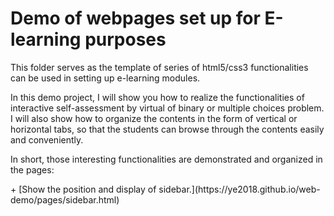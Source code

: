 # Demo of webpages set up for E-learning purposes
<p>This folder serves as the template of series of html5/css3 functionalities can be used in setting up e-learning modules.</p>
<p>In this demo project, I will show you how to realize the functionalities of interactive self-assessment by virtual of binary or multiple choices problem. I will also show how to organize the contents in the form of vertical or horizontal tabs, so that the students can browse through the contents easily and conveniently.</p>
<p>In short, those interesting functionalities are demonstrated and organized in the pages:</p>
+ [Show the position and display of sidebar.](https://ye2018.github.io/web-demo/pages/sidebar.html)
